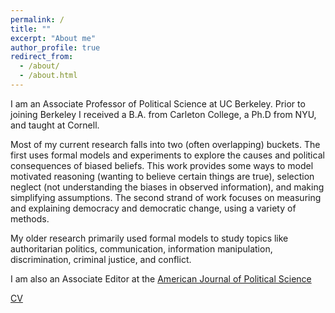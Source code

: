 ```yaml
---
permalink: /
title: ""
excerpt: "About me"
author_profile: true
redirect_from: 
  - /about/
  - /about.html
---
```


I am an Associate Professor of Political Science at UC Berkeley. Prior to joining Berkeley I received a B.A. from Carleton College, a Ph.D from NYU, and taught at Cornell.

Most of my current research falls into two (often overlapping) buckets. The first uses formal models and experiments to explore the causes and political consequences of biased beliefs. This work provides some ways to model motivated reasoning (wanting to believe certain things are true), selection neglect (not understanding the biases in observed information), and making simplifying assumptions. The second strand of work focuses on measuring and explaining democracy and democratic change, using a variety of methods.

My older research primarily used formal models to study topics like authoritarian politics, communication, information manipulation, discrimination, criminal justice, and conflict.

I am also an Associate Editor at the [American Journal of Political Science](https://onlinelibrary.wiley.com/journal/15405907)

[CV](https://anthlittle.github.io/files/little_cv2025.pdf)


